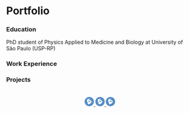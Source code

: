 # Portfolio

### Education
PhD student of Physics Applied to Medicine and Biology at University of São Paulo (USP-RP)

### Work Experience

### Projects

<footer style="text-align:center; padding:20px;">
    <a href="https://lattes.cnpq.br/1819201681506424">
        <img src="images/lattes_logo.png" alt="Currículo Lattes" width="25" height="25">
    </a>
    <a href="https://lattes.cnpq.br/1819201681506424">
        <img src="images/lattes_logo.png" alt="Currículo Lattes" width="25" height="25">
    </a>
    <a href="https://lattes.cnpq.br/1819201681506424">
        <img src="images/lattes_logo.png" alt="Currículo Lattes" width="25" height="25">
    </a>    
</footer>
